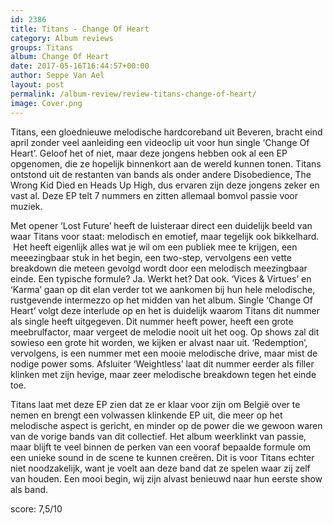 ```yaml
---
id: 2386
title: Titans - Change Of Heart
category: Album reviews
groups: Titans
album: Change Of Heart
date: 2017-05-16T16:44:57+00:00
author: Seppe Van Ael
layout: post
permalink: /album-review/review-titans-change-of-heart/
image: Cover.png
---
```

Titans, een gloednieuwe melodische hardcoreband uit Beveren, bracht eind april zonder veel aanleiding een videoclip uit voor hun single ‘Change Of Heart’. Geloof het of niet, maar deze jongens hebben ook al een EP opgenomen, die ze hopelijk binnenkort aan de wereld kunnen tonen. Titans ontstond uit de restanten van bands als onder andere Disobedience, The Wrong Kid Died en Heads Up High, dus ervaren zijn deze jongens zeker en vast al. Deze EP telt 7 nummers en zitten allemaal bomvol passie voor muziek.

Met opener ‘Lost Future’ heeft de luisteraar direct een duidelijk beeld van waar Titans voor staat: melodisch en emotief, maar tegelijk ook bikkelhard.  Het heeft eigenlijk alles wat je wil om een publiek mee te krijgen, een meeezingbaar stuk in het begin, een two-step, vervolgens een vette breakdown die meteen gevolgd wordt door een melodisch meezingbaar einde. Een typische formule? Ja. Werkt het? Dat ook. ‘Vices & Virtues’ en ‘Karma’ gaan op dit elan verder tot we aankomen bij hun hele melodische, rustgevende intermezzo op het midden van het album. Single ‘Change Of Heart’ volgt deze interlude op en het is duidelijk waarom Titans dit nummer als single heeft uitgegeven. Dit nummer heeft power, heeft een grote meebrulfactor, maar vergeet de melodie nooit uit het oog. Op shows zal dit sowieso een grote hit worden, we kijken er alvast naar uit. ‘Redemption’, vervolgens, is een nummer met een mooie melodische drive, maar mist de nodige power soms. Afsluiter ‘Weightless’ laat dit nummer eerder als filler klinken met zijn hevige, maar zeer melodische breakdown tegen het einde toe.

Titans laat met deze EP zien dat ze er klaar voor zijn om België over te nemen en brengt een volwassen klinkende EP uit, die meer op het melodische aspect is gericht, en minder op de power die we gewoon waren van de vorige bands van dit collectief. Het album weerklinkt van passie, maar blijft te veel binnen de perken van een vooraf bepaalde formule om een unieke sound in de scene te kunnen creëren. Dit is voor Titans echter niet noodzakelijk, want je voelt aan deze band dat ze spelen waar zij zelf van houden. Een mooi begin, wij zijn alvast benieuwd naar hun eerste show als band.

score: 7,5/10
